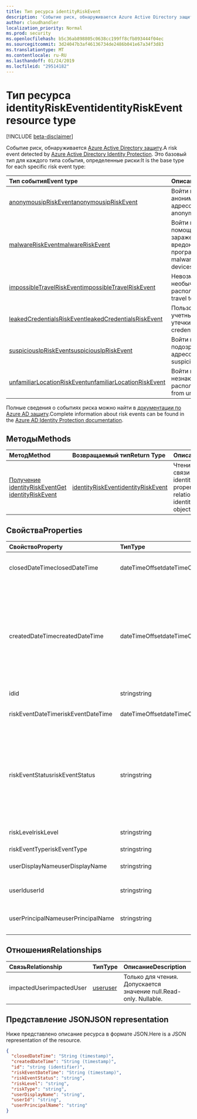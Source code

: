 ```yaml
---
title: Тип ресурса identityRiskEvent
description: 'Событие риск, обнаруживается Azure Active Directory защиту. Это базовый тип для каждого типа события, определенные риски:'
author: cloudhandler
localization_priority: Normal
ms.prod: security
ms.openlocfilehash: b5c36ab898805c0638cc199ff8cfb893444f04ec
ms.sourcegitcommit: 3d24047b3af46136734de2486b041e67a34f3d83
ms.translationtype: MT
ms.contentlocale: ru-RU
ms.lasthandoff: 01/24/2019
ms.locfileid: "29514182"
---
```

# <a name="identityriskevent-resource-type"></a><span data-ttu-id="f4fbd-104">Тип ресурса identityRiskEvent</span><span class="sxs-lookup"><span data-stu-id="f4fbd-104">identityRiskEvent resource type</span></span>

[!INCLUDE [beta-disclaimer](../../includes/beta-disclaimer.md)]

<span data-ttu-id="f4fbd-105">Событие риск, обнаруживается [Azure Active Directory защиту](https://azure.microsoft.com/en-us/documentation/articles/active-directory-identityprotection/).</span><span class="sxs-lookup"><span data-stu-id="f4fbd-105">A risk event detected by [Azure Active Directory Identity Protection](https://azure.microsoft.com/en-us/documentation/articles/active-directory-identityprotection/).</span></span> <span data-ttu-id="f4fbd-106">Это базовый тип для каждого типа события, определенные риски:</span><span class="sxs-lookup"><span data-stu-id="f4fbd-106">It is the base type for each specific risk event type:</span></span>

| <span data-ttu-id="f4fbd-107">Тип события</span><span class="sxs-lookup"><span data-stu-id="f4fbd-107">Event type</span></span>         | <span data-ttu-id="f4fbd-108">Описание</span><span class="sxs-lookup"><span data-stu-id="f4fbd-108">Description</span></span>|
|:---------------|:-----------|
|[<span data-ttu-id="f4fbd-109">anonymousipRiskEvent</span><span class="sxs-lookup"><span data-stu-id="f4fbd-109">anonymousipRiskEvent</span></span>](anonymousipriskevent.md) | <span data-ttu-id="f4fbd-110">Войти в систему с анонимным IP-адресов.</span><span class="sxs-lookup"><span data-stu-id="f4fbd-110">Sign-ins from anonymous IP addresses.</span></span> |
|[<span data-ttu-id="f4fbd-111">malwareRiskEvent</span><span class="sxs-lookup"><span data-stu-id="f4fbd-111">malwareRiskEvent</span></span>](malwareriskevent.md) | <span data-ttu-id="f4fbd-112">Войти в систему с помощью устройств зараженный вредоносных программ.</span><span class="sxs-lookup"><span data-stu-id="f4fbd-112">Sign-ins from malware-infected devices.</span></span> |
|[<span data-ttu-id="f4fbd-113">impossibleTravelRiskEvent</span><span class="sxs-lookup"><span data-stu-id="f4fbd-113">impossibleTravelRiskEvent</span></span>](impossibletravelriskevent.md) | <span data-ttu-id="f4fbd-114">Невозможно поездок в необычных расположений.</span><span class="sxs-lookup"><span data-stu-id="f4fbd-114">Impossible travel to atypical locations.</span></span> |
|[<span data-ttu-id="f4fbd-115">leakedCredentialsRiskEvent</span><span class="sxs-lookup"><span data-stu-id="f4fbd-115">leakedCredentialsRiskEvent</span></span>](leakedcredentialsriskevent.md) | <span data-ttu-id="f4fbd-116">Пользователи с учетными данными утечки.</span><span class="sxs-lookup"><span data-stu-id="f4fbd-116">Users with leaked credentials.</span></span> |
|[<span data-ttu-id="f4fbd-117">suspiciousIpRiskEvent</span><span class="sxs-lookup"><span data-stu-id="f4fbd-117">suspiciousIpRiskEvent</span></span>](suspiciousipriskevent.md) | <span data-ttu-id="f4fbd-118">Войти в систему с подозрительные IP-адресов.</span><span class="sxs-lookup"><span data-stu-id="f4fbd-118">Sign-ins from suspicious IP addresses.</span></span> |
|[<span data-ttu-id="f4fbd-119">unfamiliarLocationRiskEvent</span><span class="sxs-lookup"><span data-stu-id="f4fbd-119">unfamiliarLocationRiskEvent</span></span>](unfamiliarlocationriskevent.md) | <span data-ttu-id="f4fbd-120">Войти в систему из незнакомы расположений.</span><span class="sxs-lookup"><span data-stu-id="f4fbd-120">Sign-ins from unfamiliar locations.</span></span> |

<span data-ttu-id="f4fbd-121">Полные сведения о событиях риска можно найти в [документации по Azure AD защиту](https://docs.microsoft.com/en-us/azure/active-directory/active-directory-reporting-risk-events).</span><span class="sxs-lookup"><span data-stu-id="f4fbd-121">Complete information about risk events can be found in the [Azure AD Identity Protection documentation](https://docs.microsoft.com/en-us/azure/active-directory/active-directory-reporting-risk-events).</span></span>

## <a name="methods"></a><span data-ttu-id="f4fbd-122">Методы</span><span class="sxs-lookup"><span data-stu-id="f4fbd-122">Methods</span></span>

| <span data-ttu-id="f4fbd-123">Метод</span><span class="sxs-lookup"><span data-stu-id="f4fbd-123">Method</span></span>           | <span data-ttu-id="f4fbd-124">Возвращаемый тип</span><span class="sxs-lookup"><span data-stu-id="f4fbd-124">Return Type</span></span>    |<span data-ttu-id="f4fbd-125">Описание</span><span class="sxs-lookup"><span data-stu-id="f4fbd-125">Description</span></span>|
|:---------------|:--------|:----------|
|[<span data-ttu-id="f4fbd-126">Получение identityRiskEvent</span><span class="sxs-lookup"><span data-stu-id="f4fbd-126">Get identityRiskEvent</span></span>](../api/identityriskevent-get.md) | [<span data-ttu-id="f4fbd-127">identityRiskEvent</span><span class="sxs-lookup"><span data-stu-id="f4fbd-127">identityRiskEvent</span></span>](identityriskevent.md) |<span data-ttu-id="f4fbd-128">Чтение свойства и связи объекта identityRiskEvent.</span><span class="sxs-lookup"><span data-stu-id="f4fbd-128">Read properties and relationships of identityRiskEvent object.</span></span>|

## <a name="properties"></a><span data-ttu-id="f4fbd-129">Свойства</span><span class="sxs-lookup"><span data-stu-id="f4fbd-129">Properties</span></span>
| <span data-ttu-id="f4fbd-130">Свойство</span><span class="sxs-lookup"><span data-stu-id="f4fbd-130">Property</span></span>     | <span data-ttu-id="f4fbd-131">Тип</span><span class="sxs-lookup"><span data-stu-id="f4fbd-131">Type</span></span>   |<span data-ttu-id="f4fbd-132">Описание</span><span class="sxs-lookup"><span data-stu-id="f4fbd-132">Description</span></span>|
|:---------------|:--------|:----------|
|<span data-ttu-id="f4fbd-133">closedDateTime</span><span class="sxs-lookup"><span data-stu-id="f4fbd-133">closedDateTime</span></span>|<span data-ttu-id="f4fbd-134">dateTimeOffset</span><span class="sxs-lookup"><span data-stu-id="f4fbd-134">dateTimeOffset</span></span>| <span data-ttu-id="f4fbd-135">Дата и время закрытия события риска</span><span class="sxs-lookup"><span data-stu-id="f4fbd-135">The date and time that the risk event was closed</span></span>|
|<span data-ttu-id="f4fbd-136">createdDateTime</span><span class="sxs-lookup"><span data-stu-id="f4fbd-136">createdDateTime</span></span>|<span data-ttu-id="f4fbd-137">dateTimeOffset</span><span class="sxs-lookup"><span data-stu-id="f4fbd-137">dateTimeOffset</span></span>| <span data-ttu-id="f4fbd-138">Дата и время создания события риска.</span><span class="sxs-lookup"><span data-stu-id="f4fbd-138">The date and time that the risk event was created.</span></span> <span data-ttu-id="f4fbd-139">Это всегда больше или равно datetime самого события риска.</span><span class="sxs-lookup"><span data-stu-id="f4fbd-139">This is always greater than or equal to the datetime of the risk event itself.</span></span> <span data-ttu-id="f4fbd-140">Это правильное свойство для использования в качестве фильтра при запросе события рисков.</span><span class="sxs-lookup"><span data-stu-id="f4fbd-140">This is the correct property to use as a filter when querying risk events.</span></span>|
|<span data-ttu-id="f4fbd-141">id</span><span class="sxs-lookup"><span data-stu-id="f4fbd-141">id</span></span>|<span data-ttu-id="f4fbd-142">string</span><span class="sxs-lookup"><span data-stu-id="f4fbd-142">string</span></span>| <span data-ttu-id="f4fbd-143">Только чтение</span><span class="sxs-lookup"><span data-stu-id="f4fbd-143">Read-only</span></span>|
|<span data-ttu-id="f4fbd-144">riskEventDateTime</span><span class="sxs-lookup"><span data-stu-id="f4fbd-144">riskEventDateTime</span></span>|<span data-ttu-id="f4fbd-145">dateTimeOffset</span><span class="sxs-lookup"><span data-stu-id="f4fbd-145">dateTimeOffset</span></span>| <span data-ttu-id="f4fbd-146">Дата и время возникновения события риска</span><span class="sxs-lookup"><span data-stu-id="f4fbd-146">The date and time when the risk event occurred</span></span>|
|<span data-ttu-id="f4fbd-147">riskEventStatus</span><span class="sxs-lookup"><span data-stu-id="f4fbd-147">riskEventStatus</span></span>|<span data-ttu-id="f4fbd-148">string</span><span class="sxs-lookup"><span data-stu-id="f4fbd-148">string</span></span>| <span data-ttu-id="f4fbd-149">Возможные значения: `active`, `remediated`, `dismissedAsFixed`, `dismissedAsFalsePositive`, `dismissedAsIgnore`, `loginBlocked`, `closedMfaAuto`, `closedMultipleReasons`.</span><span class="sxs-lookup"><span data-stu-id="f4fbd-149">Possible values are: `active`, `remediated`, `dismissedAsFixed`, `dismissedAsFalsePositive`, `dismissedAsIgnore`, `loginBlocked`, `closedMfaAuto`, `closedMultipleReasons`.</span></span>|
|<span data-ttu-id="f4fbd-150">riskLevel</span><span class="sxs-lookup"><span data-stu-id="f4fbd-150">riskLevel</span></span>|<span data-ttu-id="f4fbd-151">string</span><span class="sxs-lookup"><span data-stu-id="f4fbd-151">string</span></span>| <span data-ttu-id="f4fbd-152">Возможные значения: `low`, `medium`, `high`.</span><span class="sxs-lookup"><span data-stu-id="f4fbd-152">Possible values are: `low`, `medium`, `high`.</span></span>|
|<span data-ttu-id="f4fbd-153">riskEventType</span><span class="sxs-lookup"><span data-stu-id="f4fbd-153">riskEventType</span></span>|<span data-ttu-id="f4fbd-154">string</span><span class="sxs-lookup"><span data-stu-id="f4fbd-154">string</span></span>| <span data-ttu-id="f4fbd-155">Тип риска</span><span class="sxs-lookup"><span data-stu-id="f4fbd-155">The type of risk</span></span>|
|<span data-ttu-id="f4fbd-156">userDisplayName</span><span class="sxs-lookup"><span data-stu-id="f4fbd-156">userDisplayName</span></span>|<span data-ttu-id="f4fbd-157">string</span><span class="sxs-lookup"><span data-stu-id="f4fbd-157">string</span></span>| <span data-ttu-id="f4fbd-158">Имя пользователя в группу риска</span><span class="sxs-lookup"><span data-stu-id="f4fbd-158">The name of the user at risk</span></span>|
|<span data-ttu-id="f4fbd-159">userId</span><span class="sxs-lookup"><span data-stu-id="f4fbd-159">userId</span></span>|<span data-ttu-id="f4fbd-160">string</span><span class="sxs-lookup"><span data-stu-id="f4fbd-160">string</span></span>| <span data-ttu-id="f4fbd-161">Идентификатор пользователя в группу риска</span><span class="sxs-lookup"><span data-stu-id="f4fbd-161">The id of the user at risk</span></span>|
|<span data-ttu-id="f4fbd-162">userPrincipalName</span><span class="sxs-lookup"><span data-stu-id="f4fbd-162">userPrincipalName</span></span>|<span data-ttu-id="f4fbd-163">string</span><span class="sxs-lookup"><span data-stu-id="f4fbd-163">string</span></span>| <span data-ttu-id="f4fbd-164">Имя участника-пользователя пользователя в группу риска</span><span class="sxs-lookup"><span data-stu-id="f4fbd-164">The user principal name of the user at risk</span></span>|

## <a name="relationships"></a><span data-ttu-id="f4fbd-165">Отношения</span><span class="sxs-lookup"><span data-stu-id="f4fbd-165">Relationships</span></span>
| <span data-ttu-id="f4fbd-166">Связь</span><span class="sxs-lookup"><span data-stu-id="f4fbd-166">Relationship</span></span> | <span data-ttu-id="f4fbd-167">Тип</span><span class="sxs-lookup"><span data-stu-id="f4fbd-167">Type</span></span>   |<span data-ttu-id="f4fbd-168">Описание</span><span class="sxs-lookup"><span data-stu-id="f4fbd-168">Description</span></span>|
|:---------------|:--------|:----------|
|<span data-ttu-id="f4fbd-169">impactedUser</span><span class="sxs-lookup"><span data-stu-id="f4fbd-169">impactedUser</span></span>|[<span data-ttu-id="f4fbd-170">user</span><span class="sxs-lookup"><span data-stu-id="f4fbd-170">user</span></span>](user.md)| <span data-ttu-id="f4fbd-p104">Только для чтения. Допускается значение null.</span><span class="sxs-lookup"><span data-stu-id="f4fbd-p104">Read-only. Nullable.</span></span>|

## <a name="json-representation"></a><span data-ttu-id="f4fbd-173">Представление JSON</span><span class="sxs-lookup"><span data-stu-id="f4fbd-173">JSON representation</span></span>

<span data-ttu-id="f4fbd-174">Ниже представлено описание ресурса в формате JSON.</span><span class="sxs-lookup"><span data-stu-id="f4fbd-174">Here is a JSON representation of the resource.</span></span> 

<!-- {
  "blockType": "resource",
  "optionalProperties": [

  ],
  "@odata.type": "microsoft.graph.identityRiskEvent"
}-->

```json
{
  "closedDateTime": "String (timestamp)",
  "createdDateTime": "String (timestamp)",
  "id": "string (identifier)",
  "riskEventDateTime": "String (timestamp)",
  "riskEventStatus": "string",
  "riskLevel": "string",
  "riskType": "string",
  "userDisplayName": "string",
  "userId": "string",
  "userPrincipalName": "string"
}

```

<!-- uuid: 8fcb5dbc-d5aa-4681-8e31-b001d5168d79
2015-10-25 14:57:30 UTC -->
<!--
{
  "type": "#page.annotation",
  "description": "identityRiskEvent resource",
  "keywords": "",
  "section": "documentation",
  "tocPath": "",
  "suppressions": [
    "Error: /api-reference/beta/resources/identityriskevent.md:\r\n      Exception processing links.\r\n    System.ArgumentException: Link Definition was null. Link text: !INCLUDE [beta-disclaimer](../../includes/beta-disclaimer.md)\r\n      at ApiDoctor.Validation.DocFile.get_LinkDestinations()\r\n      at ApiDoctor.Validation.DocSet.ValidateLinks(Boolean includeWarnings, String[] relativePathForFiles, IssueLogger issues, Boolean requireFilenameCaseMatch, Boolean printOrphanedFiles)"
  ]
}
-->
